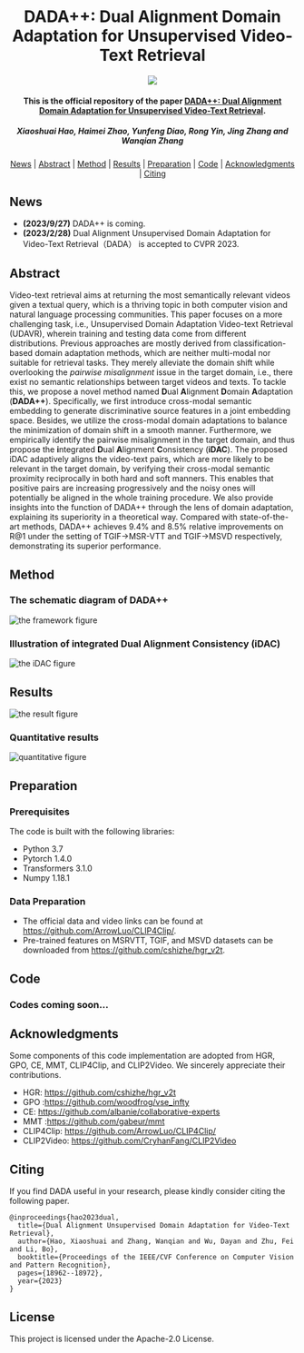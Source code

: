 <h1 align="center">DADA++: Dual Alignment Domain Adaptation for Unsupervised Video-Text Retrieval</h1>
<p align="center">
<a href=""><img  src="https://img.shields.io/badge/arXiv-Paper-<COLOR>.svg" ></a>
<h4 align="center">This is the official repository of the paper <a href="">DADA++: Dual Alignment Domain Adaptation for Unsupervised Video-Text Retrieval</a>.</h4>
<h5 align="center"><em>Xiaoshuai Hao, Haimei Zhao, Yunfeng Diao, Rong Yin, Jing Zhang and Wanqian Zhang </em></h5>
<p align="center">
  <a href="#news">News</a> |
  <a href="#abstract">Abstract</a> |
  <a href="#method">Method</a> |
  <a href="#results">Results</a> |
  <a href="#preparation">Preparation</a> |
  <a href="#code">Code</a> |
  <a href="#acknowledgments">Acknowledgments</a> |
  <a href="#citing">Citing</a>
</p>

## News

- **(2023/9/27)** DADA++ is coming.
- **(2023/2/28)** Dual Alignment Unsupervised Domain Adaptation for Video-Text Retrieval（DADA） is accepted to CVPR 2023.
## Abstract

Video-text retrieval aims at returning the most semantically relevant videos given a textual query, which is a thriving topic in both computer vision and natural language processing communities. This paper focuses on a more challenging task, i.e., Unsupervised Domain Adaptation Video-text Retrieval (UDAVR), wherein training and testing data come from different distributions. Previous approaches are mostly derived from classification-based domain adaptation methods, which are neither multi-modal nor suitable for retrieval tasks. They merely alleviate the domain shift while overlooking the _pairwise misalignment_ issue in the target domain, i.e., there exist no semantic relationships between target videos and texts. To tackle this, we propose a novel method named **D**ual **A**lignment **D**omain **A**daptation (**DADA++**). Specifically, we first introduce cross-modal semantic embedding to generate discriminative source features in a joint embedding space. Besides, we utilize the cross-modal domain adaptations to balance the minimization of domain shift in a smooth manner. Furthermore, we empirically identify the pairwise misalignment in the target domain, and thus propose the **i**ntegrated **D**ual **A**lignment **C**onsistency (**iDAC**). The proposed iDAC adaptively aligns the video-text pairs, which are more likely to be relevant in the target domain, by verifying their cross-modal semantic proximity reciprocally in both hard and soft manners. This enables that positive pairs are increasing progressively and the noisy ones will potentially be aligned in the whole training procedure. We also provide insights into the function of DADA++ through the lens of domain adaptation, explaining its superiority in a theoretical way. Compared with state-of-the-art methods, DADA++ achieves 9.4% and 8.5% relative improvements on R@1 under the setting of TGIF→MSR-VTT and TGIF→MSVD respectively, demonstrating its superior performance.

## Method
### The schematic diagram of DADA++
![the framework figure](./figs/framework.jpg "framework")
###  Illustration of integrated Dual Alignment Consistency (iDAC)
![the iDAC figure](./figs/idac.jpg "idac")

## Results
![the result figure](./figs/result.jpg "results")
### Quantitative results
![quantitative figure](./figs/quantitative.jpg "quantitative-results")

## Preparation
### Prerequisites
The code is built with the following libraries:
* Python 3.7
* Pytorch 1.4.0
* Transformers 3.1.0
* Numpy 1.18.1
### Data Preparation
* The official data and video links can be found at https://github.com/ArrowLuo/CLIP4Clip/.
* Pre-trained features on MSRVTT, TGIF, and MSVD datasets can be downloaded from https://github.com/cshizhe/hgr_v2t.

## Code
### Codes coming soon...

## Acknowledgments
Some components of this code implementation are adopted from HGR, GPO, CE, MMT, CLIP4Clip, and CLIP2Video. We sincerely appreciate their contributions.
* HGR: https://github.com/cshizhe/hgr_v2t
* GPO :https://github.com/woodfrog/vse_infty
* CE: https://github.com/albanie/collaborative-experts
* MMT :https://github.com/gabeur/mmt
* CLIP4Clip: https://github.com/ArrowLuo/CLIP4Clip/
* CLIP2Video: https://github.com/CryhanFang/CLIP2Video

## Citing

If you find DADA useful in your research, please kindly consider citing the following paper.
```
@inproceedings{hao2023dual,
  title={Dual Alignment Unsupervised Domain Adaptation for Video-Text Retrieval},
  author={Hao, Xiaoshuai and Zhang, Wanqian and Wu, Dayan and Zhu, Fei and Li, Bo},
  booktitle={Proceedings of the IEEE/CVF Conference on Computer Vision and Pattern Recognition},
  pages={18962--18972},
  year={2023}
}
```

## License
This project is licensed under the Apache-2.0 License.
